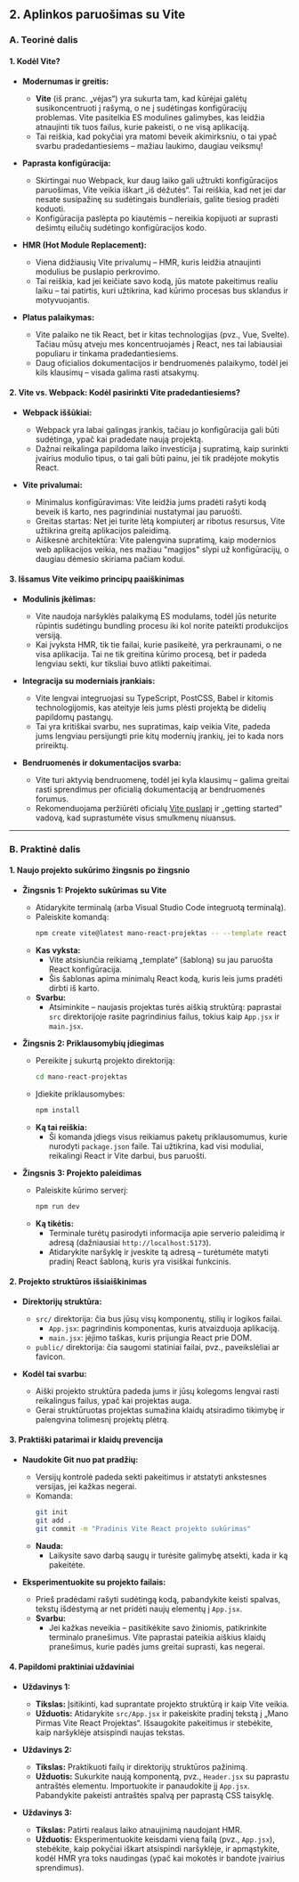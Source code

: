 ## 2. Aplinkos paruošimas su Vite

### A. Teorinė dalis

#### 1. Kodėl Vite?  
- **Modernumas ir greitis:**  
  - **Vite** (iš pranc. „vėjas“) yra sukurta tam, kad kūrėjai galėtų susikoncentruoti į rašymą, o ne į sudėtingas konfigūracijų problemas. Vite pasitelkia ES modulines galimybes, kas leidžia atnaujinti tik tuos failus, kurie pakeisti, o ne visą aplikaciją.  
  - Tai reiškia, kad pokyčiai yra matomi beveik akimirksniu, o tai ypač svarbu pradedantiesiems – mažiau laukimo, daugiau veiksmų!

- **Paprasta konfigūracija:**  
  - Skirtingai nuo Webpack, kur daug laiko gali užtrukti konfigūracijos paruošimas, Vite veikia iškart „iš dėžutės“. Tai reiškia, kad net jei dar nesate susipažinę su sudėtingais bundleriais, galite tiesiog pradėti koduoti.
  - Konfigūracija paslėpta po kiautėmis – nereikia kopijuoti ar suprasti dešimtų eilučių sudėtingo konfigūracijos kodo.

- **HMR (Hot Module Replacement):**  
  - Viena didžiausių Vite privalumų – HMR, kuris leidžia atnaujinti modulius be puslapio perkrovimo.  
  - Tai reiškia, kad jei keičiate savo kodą, jūs matote pakeitimus realiu laiku – tai patirtis, kuri užtikrina, kad kūrimo procesas bus sklandus ir motyvuojantis.

- **Platus palaikymas:**  
  - Vite palaiko ne tik React, bet ir kitas technologijas (pvz., Vue, Svelte). Tačiau mūsų atveju mes koncentruojamės į React, nes tai labiausiai populiaru ir tinkama pradedantiesiems.
  - Daug oficialios dokumentacijos ir bendruomenės palaikymo, todėl jei kils klausimų – visada galima rasti atsakymų.

#### 2. Vite vs. Webpack: Kodėl pasirinkti Vite pradedantiesiems?  
- **Webpack iššūkiai:**  
  - Webpack yra labai galingas įrankis, tačiau jo konfigūracija gali būti sudėtinga, ypač kai pradedate naują projektą.  
  - Dažnai reikalinga papildoma laiko investicija į supratimą, kaip surinkti įvairius modulio tipus, o tai gali būti painu, jei tik pradėjote mokytis React.

- **Vite privalumai:**  
  - Minimalus konfigūravimas: Vite leidžia jums pradėti rašyti kodą beveik iš karto, nes pagrindiniai nustatymai jau paruošti.
  - Greitas startas: Net jei turite lėtą kompiuterį ar ribotus resursus, Vite užtikrina greitą aplikacijos paleidimą.
  - Aiškesnė architektūra: Vite palengvina supratimą, kaip modernios web aplikacijos veikia, nes mažiau "magijos" slypi už konfigūracijų, o daugiau dėmesio skiriama pačiam kodui.

#### 3. Išsamus Vite veikimo principų paaiškinimas  
- **Modulinis įkėlimas:**  
  - Vite naudoja naršyklės palaikymą ES modulams, todėl jūs neturite rūpintis sudėtingu bundling procesu iki kol norite pateikti produkcijos versiją.
  - Kai įvyksta HMR, tik tie failai, kurie pasikeitė, yra perkraunami, o ne visa aplikacija. Tai ne tik greitina kūrimo procesą, bet ir padeda lengviau sekti, kur tiksliai buvo atlikti pakeitimai.

- **Integracija su moderniais įrankiais:**  
  - Vite lengvai integruojasi su TypeScript, PostCSS, Babel ir kitomis technologijomis, kas ateityje leis jums plėsti projektą be didelių papildomų pastangų.
  - Tai yra kritiškai svarbu, nes supratimas, kaip veikia Vite, padeda jums lengviau persijungti prie kitų modernių įrankių, jei to kada nors prireiktų.

- **Bendruomenės ir dokumentacijos svarba:**  
  - Vite turi aktyvią bendruomenę, todėl jei kyla klausimų – galima greitai rasti sprendimus per oficialią dokumentaciją ar bendruomenės forumus.
  - Rekomenduojama peržiūrėti oficialų [Vite puslapį](https://vitejs.dev) ir „getting started“ vadovą, kad suprastumėte visus smulkmenų niuansus.

---

### B. Praktinė dalis

#### 1. Naujo projekto sukūrimo žingsnis po žingsnio  
- **Žingsnis 1: Projekto sukūrimas su Vite**  
  - Atidarykite terminalą (arba Visual Studio Code integruotą terminalą).  
  - Paleiskite komandą:
    ```bash
    npm create vite@latest mano-react-projektas -- --template react
    ```
  - **Kas vyksta:**  
    - Vite atsisiunčia reikiamą „template“ (šabloną) su jau paruošta React konfigūracija.
    - Šis šablonas apima minimalų React kodą, kuris leis jums pradėti dirbti iš karto.  
  - **Svarbu:**  
    - Atsiminkite – naujasis projektas turės aiškią struktūrą: paprastai `src` direktorijoje rasite pagrindinius failus, tokius kaip `App.jsx` ir `main.jsx`.

- **Žingsnis 2: Priklausomybių įdiegimas**  
  - Pereikite į sukurtą projekto direktoriją:
    ```bash
    cd mano-react-projektas
    ```
  - Įdiekite priklausomybes:
    ```bash
    npm install
    ```
  - **Ką tai reiškia:**  
    - Ši komanda įdiegs visus reikiamus paketų priklausomumus, kurie nurodyti `package.json` faile. Tai užtikrina, kad visi moduliai, reikalingi React ir Vite darbui, bus paruošti.

- **Žingsnis 3: Projekto paleidimas**  
  - Paleiskite kūrimo serverį:
    ```bash
    npm run dev
    ```
  - **Ką tikėtis:**  
    - Terminale turėtų pasirodyti informacija apie serverio paleidimą ir adresą (dažniausiai `http://localhost:5173`).
    - Atidarykite naršyklę ir įveskite tą adresą – turėtumėte matyti pradinį React šabloną, kuris yra visiškai funkcinis.

#### 2. Projekto struktūros išsiaiškinimas  
- **Direktorijų struktūra:**  
  - `src/` direktorija: čia bus jūsų visų komponentų, stilių ir logikos failai.  
    - `App.jsx`: pagrindinis komponentas, kuris atvaizduoja aplikaciją.  
    - `main.jsx`: įėjimo taškas, kuris prijungia React prie DOM.
  - `public/` direktorija: čia saugomi statiniai failai, pvz., paveikslėliai ar favicon.

- **Kodėl tai svarbu:**  
  - Aiški projekto struktūra padeda jums ir jūsų kolegoms lengvai rasti reikalingus failus, ypač kai projektas auga.
  - Gerai struktūruotas projektas sumažina klaidų atsiradimo tikimybę ir palengvina tolimesnį projektų plėtrą.

#### 3. Praktiški patarimai ir klaidų prevencija  
- **Naudokite Git nuo pat pradžių:**  
  - Versijų kontrolė padeda sekti pakeitimus ir atstatyti ankstesnes versijas, jei kažkas negerai.  
  - Komanda:  
    ```bash
    git init
    git add .
    git commit -m "Pradinis Vite React projekto sukūrimas"
    ```
  - **Nauda:**  
    - Laikysite savo darbą saugų ir turėsite galimybę atsekti, kada ir ką pakeitėte.

- **Eksperimentuokite su projekto failais:**  
  - Prieš pradėdami rašyti sudėtingą kodą, pabandykite keisti spalvas, tekstų išdėstymą ar net pridėti naujų elementų į `App.jsx`.
  - **Svarbu:**  
    - Jei kažkas neveikia – pasitikėkite savo žiniomis, patikrinkite terminalo pranešimus. Vite paprastai pateikia aiškius klaidų pranešimus, kurie padės jums greitai suprasti, kas negerai.

#### 4. Papildomi praktiniai uždaviniai  
- **Uždavinys 1:**  
  - **Tikslas:** Įsitikinti, kad suprantate projekto struktūrą ir kaip Vite veikia.
  - **Užduotis:** Atidarykite `src/App.jsx` ir pakeiskite pradinį tekstą į „Mano Pirmas Vite React Projektas“. Išsaugokite pakeitimus ir stebėkite, kaip naršyklėje atsispindi naujas tekstas.
  
- **Uždavinys 2:**  
  - **Tikslas:** Praktikuoti failų ir direktorijų struktūros pažinimą.
  - **Užduotis:** Sukurkite naują komponentą, pvz., `Header.jsx` su paprastu antraštės elementu. Importuokite ir panaudokite jį `App.jsx`. Pabandykite pakeisti antraštės spalvą per paprastą CSS taisyklę.
  
- **Uždavinys 3:**  
  - **Tikslas:** Patirti realaus laiko atnaujinimą naudojant HMR.
  - **Užduotis:** Eksperimentuokite keisdami vieną failą (pvz., `App.jsx`), stebėkite, kaip pokyčiai iškart atsispindi naršyklėje, ir apmąstykite, kodėl HMR yra toks naudingas (ypač kai mokotės ir bandote įvairius sprendimus).